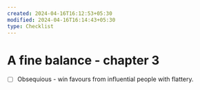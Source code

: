 ```yaml
---
created: 2024-04-16T16:12:53+05:30
modified: 2024-04-16T16:14:43+05:30
type: Checklist
---
```


# A fine balance - chapter 3

- [ ] Obsequious - win favours from influential people with flattery.
